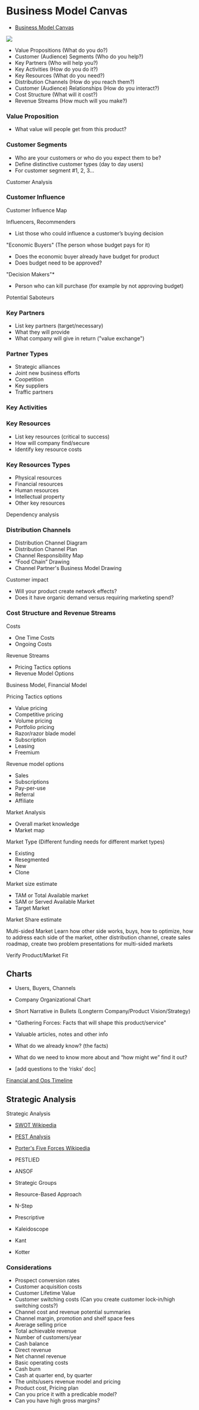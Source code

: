 # Business Model Canvas

* [Business Model Canvas](http://businessmodelgeneration.com/downloads/business_model_canvas_poster.pdf)

![](images/business-model-canvas.jpg)

* Value Propositions (What do you do?)
* Customer (Audience) Segments (Who do you help?)
* Key Partners (Who will help you?)
* Key Activities (How do you do it?)
* Key Resources (What do you need?)
* Distribution Channels (How do you reach them?)
* Customer (Audience) Relationships (How do you interact?)
* Cost Structure (What will it cost?)
* Revenue Streams (How much will you make?)

### Value Proposition
* What value will people get from this product?

### Customer Segments
* Who are your customers or who do you expect them to be?
* Define distinctive customer types (day to day users)
* For customer segment #1, 2, 3...

Customer Analysis

### Customer Influence

Customer Influence Map

Influencers, Recommenders
* List those who could influence a customer’s buying decision

"Economic Buyers" (The person whose budget pays for it)
* Does the economic buyer already have budget for product
* Does budget need to be approved?

"Decision Makers"* 
* Person who can kill purchase (for example by not approving budget)

Potential Saboteurs

### Key Partners
* List key partners (target/necessary) 
* What they will provide
* What company will give in return ("value exchange")

### Partner Types
* Strategic alliances
* Joint new business efforts
* Coopetition
* Key suppliers
* Traffic partners

### Key Activities

### Key Resources
* List key resources (critical to success)
* How will company find/secure
* Identify key resource costs

### Key Resources Types

* Physical resources
* Financial resources
* Human resources
* Intellectual property
* Other key resources

Dependency analysis

### Distribution Channels
* Distribution Channel Diagram
* Distribution Channel Plan
* Channel Responsibility Map
* “Food Chain” Drawing
* Channel Partner's Business Model Drawing

Customer impact
* Will your product create network effects?
* Does it have organic demand versus requiring marketing spend?

### Cost Structure and Revenue Streams

Costs
* One Time Costs
* Ongoing Costs

Revenue Streams
* Pricing Tactics options
* Revenue Model Options

Business Model, Financial Model

Pricing Tactics options
* Value pricing
* Competitive pricing
* Volume pricing
* Portfolio pricing
* Razor/razor blade model
* Subscription
* Leasing
* Freemium

Revenue model options
* Sales
* Subscriptions
* Pay-per-use
* Referral
* Affiliate

Market Analysis
* Overall market knowledge
* Market map

Market Type (Different funding needs for different market types)
* Existing
* Resegmented
* New
* Clone

Market size estimate
* TAM or Total Available market
* SAM or Served Available Market
* Target Market

Market Share estimate

Multi-sided Market
Learn how other side works, buys, how to optimize, how to address each side of the market, other distribution channel, create sales roadmap, create two problem presentations for multi-sided markets

Verify Product/Market Fit

## Charts
* Users, Buyers, Channels
* Company Organizational Chart

* Short Narrative in Bullets (Longterm Company/Product Vision/Strategy)

* "Gathering Forces: Facts that will shape this product/service"
* Valuable articles, notes and other info
* What do we already know? (the facts)
* What do we need to know more about and “how might we” find it out?
* [add questions to the ‘risks’ doc]
  
[Financial and Ops Timeline](http://steveblank.com/?attachment_id=8996)

## Strategic Analysis

Strategic Analysis
* [SWOT Wikipedia](http://en.wikipedia.org/wiki/SWOT_analysis)
* [PEST Analysis](http://en.wikipedia.org/wiki/PEST_analysis)
* [Porter's Five Forces Wikipedia](http://en.wikipedia.org/wiki/Porter_five_forces_analysis)

* PESTLIED
* ANSOF
* Strategic Groups
* Resource-Based Approach
* N-Step
* Prescriptive
* Kaleidoscope
* Kant
* Kotter

### Considerations

* Prospect conversion rates
* Customer acquisition costs
* Customer Lifetime Value
* Customer switching costs (Can you create customer lock-in/high switching costs?)
* Channel cost and revenue potential summaries 
* Channel margin, promotion and shelf space fees
* Average selling price
* Total achievable revenue
* Number of customers/year
* Cash balance
* Direct revenue
* Net channel revenue
* Basic operating costs
* Cash burn
* Cash at quarter end, by quarter
* The units/users revenue model and pricing 
* Product cost, Pricing plan
* Can you price it with a predicable model?
* Can you have high gross margins?
